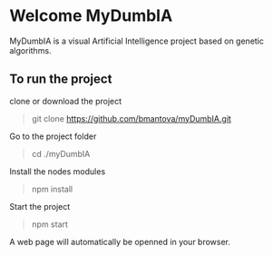 Welcome MyDumbIA
=================

MyDumbIA is a visual Artificial Intelligence project based on genetic algorithms.

To run the project
-------------------

clone or download the project
> git clone https://github.com/bmantova/myDumbIA.git

Go to the project folder

> cd ./myDumbIA

Install the nodes modules

> npm install

Start the project

> npm start

A web page will automatically be openned in your browser.
